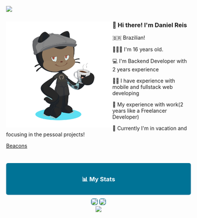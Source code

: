 <div>
  <img src="Digital_rain_banner.gif">
</div>

<div>
  <img align="left" height="290px" src="octocat-1697507949826.png">
  <h3>👋 Hi there! I'm Daniel Reis</h3>
  <p>🇧🇷 Brazilian!</p>
  <p>👨🏾‍🦱 I'm 16 years old.</p>
  <p>💻 I'm Backend Developer with 2 years experience</p>
  <p>🤳🏾 I have experience with mobile and fullstack web developing</p>
  <p>🪪 My experience with work(2 years like a Freelancer Developer)</p>
  <p>👤 Currently I'm in vacation and focusing in the pessoal projects!</p>
  
  [Beacons](https://beacons.ai/srdaniel)
</div>

#

<div align="center" style="background-color: #007396; padding: 10px; border-radius: 5px; margin-top: 20px;">
  <h3 style="color: white;">📊 My Stats</h3>
</div>

<div align="center">
  <img src="https://github-readme-stats.vercel.app/api?username=DevDaaniel&theme=slateorange&hide_border=false&include_all_commits=true&count_private=true" style="border: 1px solid #007396; border-radius: 5px; margin-top: 10px;">
  <img src="https://github-readme-streak-stats.herokuapp.com/?user=DevDaaniel&theme=slateorange&hide_border=false" style="border: 1px solid #007396; border-radius: 5px; margin-top: 10px;">
</div>

<div align="center">
   <img src="https://github-readme-stats.vercel.app/api/top-langs/?username=DevDaaniel&theme=slateorange&layout=compact">
</div>
